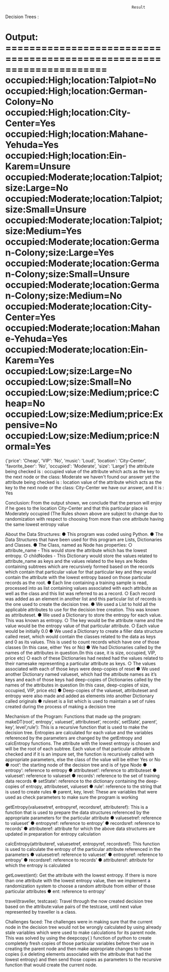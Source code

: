                                                             Result
Decision Trees :

Output:
	=====================================================================
occupied:High;location:Talpiot=No
occupied:High;location:German-Colony=No
occupied:High;location:City-Center=Yes
occupied:High;location:Mahane-Yehuda=Yes
occupied:High;location:Ein-Karem=Unsure
occupied:Moderate;location:Talpiot;size:Large=No
occupied:Moderate;location:Talpiot;size:Small=Unsure
occupied:Moderate;location:Talpiot;size:Medium=Yes
occupied:Moderate;location:German-Colony;size:Large=Yes
occupied:Moderate;location:German-Colony;size:Small=Unsure
occupied:Moderate;location:German-Colony;size:Medium=No
occupied:Moderate;location:City-Center=Yes
occupied:Moderate;location:Mahane-Yehuda=Yes
occupied:Moderate;location:Ein-Karem=Yes
occupied:Low;size:Large=No
occupied:Low;size:Small=No
occupied:Low;size:Medium;price:Cheap=No
occupied:Low;size:Medium;price:Expensive=No
occupied:Low;size:Medium;price:Normal=Yes
=====================================================================
{'price': 'Cheap', 'VIP': 'No', 'music': 'Loud', 'location': 'City-Center', 'favorite_beer': 'No', 'occupied': 'Moderate', 'size': 'Large'}
the attribute being checked is :  occupied
value of the attribute which acts as the key to the next node or the class:  Moderate
we haven't found our answer yet
the attribute being checked is :  location
value of the attribute which acts as the key to the next node or the class:  City-Center
we have our answer, and it is :  Yes

Conclusion: From the output shown, we conclude that the person will enjoy if he goes to the location City-Center and that this particular place is Moderately occupied (The Rules shown above are subject to change due to randomization with respect to choosing from more than one attribute having the same lowest entropy value

About the Data Structures:
●	This program was coded using Python.
●	The Data Structures that have been used for this program are Lists, Dictionaries and Classes. 
●	The Class, named as Node has properties:
○	 attribute_name - This would store the attribute which has the lowest entropy.
○	 childNodes - This Dictionary would store the values related to attribute_name as keys and the values related to the keys are Nodes containing subtrees which are recursively formed based on the records which contain that particular value for that particular key and they would contain the attribute with the lowest entropy based on those particular records as the root.
●	Each line containing a training sample is read, processed into as list containing values associated with each attribute as well as the class and this list was referred to as a record.
○	Each record was added as an element in another list and this particular list of records is the one used to create the decision tree.
●	We used a List to hold all the applicable attributes to use for the decision tree creation. This was known as attributeset.
●	We used a Dictionary to store the entropy for each value. This was known as entropy. 
○	The key would be the attribute name and the value would be the entropy value of that particular attribute.
○	Each value would be initially 0.0
●	We used a Dictionary to create a filler data structure called reset, which would contain the classes related to the data as keys and 0 as its values. This is used to count records which have one of those classes (In this case, either Yes or No)
●	We had Dictionaries called by the names of the attributes in question.(In this case, it is size, occupied, VIP, price etc)
○	each of these Dictionaries had nested had the values related to their namesake representing a particular attribute as keys.
○	The values associated with each of those keys were deep-copies of reset
●	We used another Dictionary named valueset, which had the attribute names as it’s keys and each of those keys had deep-copies of Dictionaries called by the names of the attributes in question (In this case, deep-copies of size, occupied, VIP, price etc)
●	Deep-copies of the valueset, attributeset and entropy were also made and added as elements into another Dictionary called originals
●	ruleset is a list which is used to maintain a set of rules created during the process of making a decision tree

Mechanism of the Program:
Functions that made up the program:
makeDT(root’, entropy’, valueset’, attributeset’, records’, setState’, parent’, key’, level’,rule’): This is a recursive function that is used to make the decision tree. Entropies are calculated for each value and the variables referenced by the parameters are changed by the getEntropy and calcEntropy functions. The attribute with the lowest entropy is chosen and will be the root of each subtree. Each value of that particular attribute is checked and if it is an impure set, the function is recursively called with appropriate parameters, else the class of the value will be either Yes or No 
●	root’: the starting node of the decision tree and is of type Node
●	entropy’: reference to entropy 
●	attributeset’: reference to attributeset
●	valueset’: reference to valueset
●	records’: reference to the set of training data records
●	setState’: reference to the dictionary containing the deep-copies of entropy, attributeset, valueset
●	rule’: reference to the string that is used to create rules
●	parent, key, level: These are variables that were used as check parameters to make sure the program is working

getEntropy(valuesetref, entropyref, recordsref, attributeref): This is a function that is used to prepare the data structures referenced by the appropriate parameters for the particular attribute
●	valuesetref: reference to valueset’
●	entropyref: reference to entropy’
●	recordsref: reference to records’
●	attributeref: attribute for which the above data structures are updated in preparation for entropy calculation

calcEntropy(attributeref, valuesetref, entropyref, recordsref): This function is used to calculate the entropy of the particular attribute referenced in the parameters
●	valuesetref: reference to valueset’
●	entropyref: reference to entropy’
●	recordsref: reference to records’
●	attributeref: attribute for which the entropy is calculated

getLowest(ent): Get the attribute with the lowest entropy. If there is more than one attribute with the lowest entropy value, then we implement a randomization system to choose a random attribute from either of those particular attributes
●	ent: reference to entropy’

travel(traveller, testcase): Travel through the now created decision tree based on the attribute:value pairs of the testcase, until next value represented by traveller is a class.

Challenges faced:
The challenges were in making sure that the current node in the decision tree would not be wrongly calculated by using already stale variables which were used to make calculations for its parent node. This was solved by using the deepcopy( ) function of python to create completely fresh copies of those particular variables before their use in creating the parent node and then make appropriate changes to those copies (i.e deleting elements associated with the attribute that had the lowest entropy) and then send those copies as parameters to the recursive function that would create the current node.



